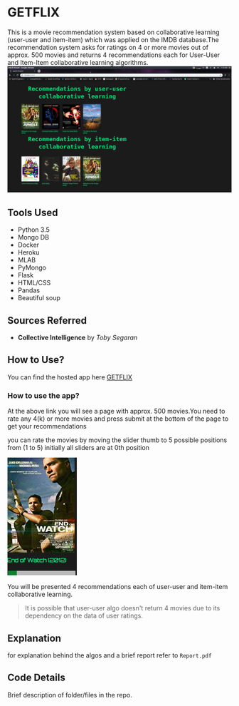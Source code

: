 # GETFLIX
This is a movie recommendation system based on collaborative learning (user-user and item-item) which was applied on the IMDB 
database.The recommendation system asks for ratings on 4 or more movies out of approx. 500 movies and returns 4 recommendations each
for User-User and Item-Item collaborative learning algorithms.
![alt text](https://raw.githubusercontent.com/asmitks/images/master/a.png)

## Tools Used
- Python 3.5
- Mongo DB
- Docker
- Heroku
- MLAB
- PyMongo
- Flask
- HTML/CSS
- Pandas
- Beautiful soup


## Sources Referred
- **Collective Intelligence** by *Toby Segaran* 

## How to Use?

You can find the hosted app here [GETFLIX](https://get1flix.herokuapp.com/)

### How to use the app?

At the above link you will see a page with approx. 500 movies.You need to rate any 4(k) or more movies and press submit at the bottom of the page 
to get your recommendations

you can rate the movies by moving the slider thumb to 5 possible positions from (1 to 5) initially all sliders are at 0th position

        
      
![alt text](https://raw.githubusercontent.com/asmitks/images/master/123.png)


You will be presented 4 recommendations each of user-user and item-item collaborative learning.
> It is possible that user-user algo doesn't return 4 movies due to its dependency on the data of user ratings.

## Explanation
for explanation behind the algos and a brief report refer to `Report.pdf`

## Code Details
Brief description of folder/files in the repo.
